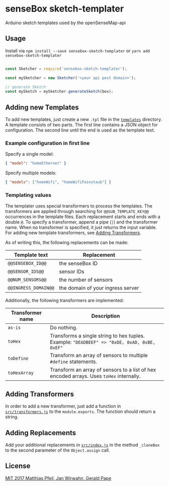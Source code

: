 # senseBox sketch-templater
Arduino sketch templates used by the openSenseMap-api

## Usage

Install via `npm install --save sensebox-sketch-templater` or `yarn add sensebox-sketch-templater`

```javascript

const Sketcher = require('sensebox-sketch-templater');

const mySketcher = new Sketcher('<your api post domain>');

// generate Sketch
const mySketch = mySketcher.generateSketch(box);
```

## Adding new Templates

To add new templates, just create a new `.tpl` file in the [`templates`](templates) directory. A template consists of two parts. The first line contains a JSON object for configuration. The second line until the end is used as the template text.

### Example configuration in first line

Specify a single model:
```json
{ "model": "homeEthernet" }
```

Specify multiple models:
```json
{ "models": ["homeWifi", "homeWifiFeinstaub"] }
```

### Templating values

The templater uses special transformers to process the templates. The transformers are applied through searching for `@@SUB_TEMPLATE_KEY@@` occurrences in the template files. Each replacement starts and ends with a double `@`. To specify a transformer, append a pipe (`|`) and the transformer name. When no transformer is specified, it just returns the input variable. For adding new template transformers, see [Adding Transformers](#adding-transformers).

As of writing this, the following replacements can be made:

| Template text | Replacement |
|------------------|-------------|
| `@@SENSEBOX_ID@@` | the senseBox ID  |
| `@@SENSOR_IDS@@` | sensor IDs |
| `@@NUM_SENSORS@@` | the number of sensors |
| `@@INGRESS_DOMAIN@@` | the domain of your ingress server |

Additionally, the following transformers are implemented:

| Transformer name | Description |
|------------------|-------------|
| `as-is` | Do nothing. |
| `toHex` | Transforms a single string to hex tuples. Example: `"DEADBEEF" => "0xDE, 0xAD, 0xBE, 0xEF"` |
| `toDefine` | Transform an array of sensors to multiple `#define` statements. |
| `toHexArray` | Transform an array of sensors to a list of hex encoded arrays. Uses `toHex` internally. |

## Adding Transformers

In order to add a new transformer, just add a function in [`src/transformers.js`](src/transformers.js) to the `module.exports`. The function should return a string.


## Adding Replacements

Add your additional replacements in [`src/index.js`](src/index.js) in the method `_cloneBox` to the second parameter of the `Object.assign` call.

## License

[MIT 2017 Matthias Pfeil, Jan Wirwahn, Gerald Pape](LICENSE)